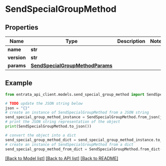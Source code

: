 # SendSpecialGroupMethod


## Properties

Name | Type | Description | Notes
------------ | ------------- | ------------- | -------------
**name** | **str** |  | 
**version** | **str** |  | 
**params** | [**SendSpecialGroupMethodParams**](SendSpecialGroupMethodParams.md) |  | 

## Example

```python
from entrata_api_client.models.send_special_group_method import SendSpecialGroupMethod

# TODO update the JSON string below
json = "{}"
# create an instance of SendSpecialGroupMethod from a JSON string
send_special_group_method_instance = SendSpecialGroupMethod.from_json(json)
# print the JSON string representation of the object
print(SendSpecialGroupMethod.to_json())

# convert the object into a dict
send_special_group_method_dict = send_special_group_method_instance.to_dict()
# create an instance of SendSpecialGroupMethod from a dict
send_special_group_method_from_dict = SendSpecialGroupMethod.from_dict(send_special_group_method_dict)
```
[[Back to Model list]](../README.md#documentation-for-models) [[Back to API list]](../README.md#documentation-for-api-endpoints) [[Back to README]](../README.md)


